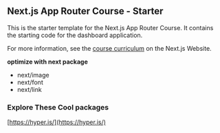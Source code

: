 ## Next.js App Router Course - Starter

This is the starter template for the Next.js App Router Course. It contains the starting code for the dashboard application.

For more information, see the [course curriculum](https://nextjs.org/learn) on the Next.js Website.

**optimize with next package** 

- next/image
- next/font
- next/link

### Explore These Cool packages

[https://hyper.is/](https://hyper.is/)
